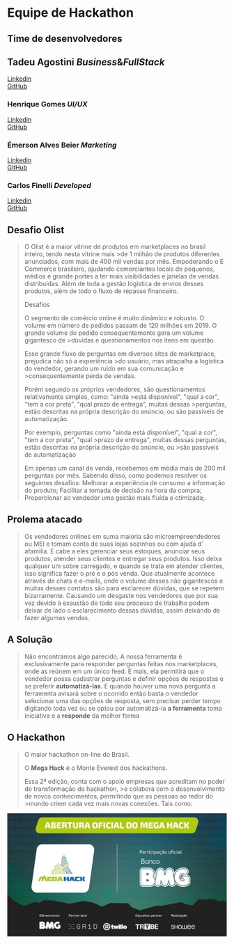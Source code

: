<h1>Equipe de Hackathon</h1>

<h2>Time de desenvolvedores</h2>

<h2>Tadeu Agostini <i>Business</i>&<i>FullStack</i></h3>
<a href="https://www.linkedin.com/in/tadeu-agostini-498826147/">Linkedin</a><br>
<a href="https://github.com/TadeuA">GitHub</a>

<h3>Henrique Gomes <i>UI/UX</i></h3>
<a href= "https://www.linkedin.com/in/henriquegomess/">Linkedin</a><br>
<a href="https://github.com/Henriquegomess">GitHub</a>

<h3>Émerson Alves Beier <i>Marketing</i></h3>
<a href="https://www.linkedin.com/in/%C3%A9merson-alves-beier-850364138/">Linkedin</a><br>
<a href="https://github.com/EAbeier">GitHub</a>

<h3>Carlos Finelli <i>Developed</i></h3>
<a href="https://www.linkedin.com/in/carlosfinelli/">Linkedin</a><br>
<a href="https://github.com/CarlosFinelli">GitHub</a>

<h2>Desafio Olist</h2>

> O Olist é a maior vitrine de produtos em marketplaces no brasil inteiro, tendo nesta vitrine mais >de 1 milhão de produtos diferentes anunciados, com mais de 400 mil vendas por mês. Empoderando o E Commerce brasileiro, ajudando comerciantes locais de pequenos, médios e grande portes a ter mais visibilidades e janelas de vendas distribuídas. Além de toda a gestão logística de envios desses produtos, além de todo o fluxo de repasse financeiro.
>
> Desafios
>
> O segmento de comércio online é muito dinâmico e robusto. O volume em número de pedidos passam de 120 milhões em 2019. O grande volume do pedido consequentemente gera um volume gigantesco de >dúvidas e questionamentos nos itens em questão.
>
> Esse grande fluxo de perguntas em diversos sites de marketplace, prejudica não só a experiência >do usuário, mas atrapalha a logística do vendedor, gerando um ruído em sua comunicação e >consequentemente perda de vendas.
>
> Porém segundo os próprios vendedores, são questionamentos relativamente simples, como: "ainda >está disponível", "qual a cor", "tem a cor preta", "qual prazo de entrega", muitas dessas >perguntas, estão descritas na própria descrição do anúncio, ou são passíveis de automatização.
>
> Por exemplo, perguntas como "ainda está disponível", "qual a cor", "tem a cor preta", "qual >prazo de entrega", muitas dessas perguntas, estão descritas na própria descrição do anúncio, ou >são passíveis de automatização
>
> Em apenas um canal de venda, recebemos em média mais de 200 mil perguntas por mês.
> Sabendo disso, como podemos resolver os seguintes desafios:
> Melhorar a experiência de consumo a informação do produto;
> Facilitar a tomada de decisão na hora da compra;
> Proporcionar ao vendedor uma gestão mais fluída e otimizada;.

<h2>Prolema atacado</h2>

> Os vendedores onlines em suma maioria são microempreendedores ou MEI e
> tomam conta de suas lojas sozinhos ou com ajuda d' afamilia. E cabe a eles
> gerenciar seus estoques, anunciar seus produtos, atender seus clientes e entregar
> seus produtos. Isso deixa qualquer um sobre carregado, e quando se trata em
> atender clientes, isso significa fazer o pré e o pós venda. Que atualmente acontece
> através de chats e e-mails, onde o volume desses não gigantescos e muitas desses
> contatos são para esclarecer dúvidas, que se repetem bizarramente. Causando um
> desgaste nos vendedores que por sua vez devido à exaustão de todo seu processo
> de trabalho podem deixar de lado o esclarecimento dessas dúvidas, assim deixando
> de fazer algumas vendas.

<h2>A Solução</h2>

> Não encontramos algo parecido, A nossa ferramenta é exclusivamente para
> responder perguntas feitas nos marketplaces, onde as reúnem em um único feed. E
> mais, ela permitirá que o vendedor possa cadastrar perguntas e definir opções de
> respostas e se preferir **automatizá-las**. E quando houver uma nova pergunta a
> ferramenta avisará sobre o ocorrido então basta o vendedor selecionar uma das
> opções de resposta, sem precisar perder tempo digitando toda vez ou se optou por automatizá-la **a ferramenta** toma iniciativa e a **responde** da melhor forma

<h2>O Hackathon</h2>

> O maior hackathon on-line do Brasil.
>
> O **Mega Hack** é o Monte Everest dos hackathons.
>
> Essa 2ª edição, conta com o apoio empresas que acreditam no poder de transformação do hackathon, >e colabora com o desenvolvimento de novos conhecimentos, permitindo que as pessoas ao redor do >mundo criem cada vez mais novas conexões. Tais como:

<img src="./assets/megahack.jpg" width="max">
